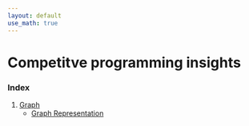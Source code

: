 ```yaml
---
layout: default
use_math: true
---
```


# Competitve programming insights

### Index

1. [Graph](Graph/Graph.md)
    * [Graph Representation](Graph/GraphRepresentation.md)

